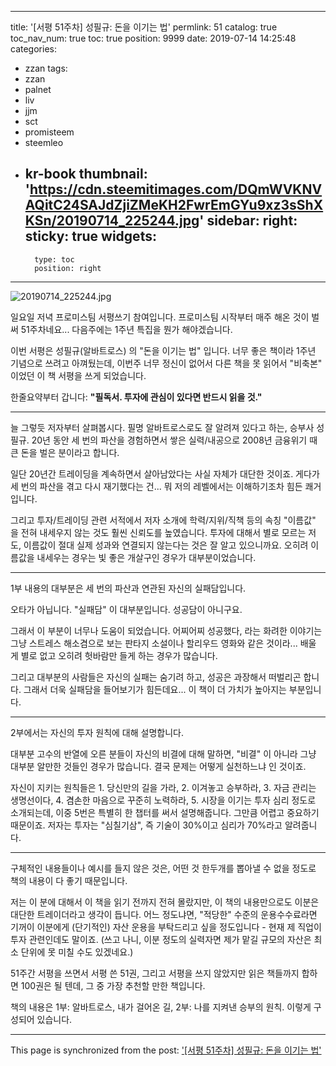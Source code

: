 
---
title: '[서평 51주차] 성필규: 돈을 이기는 법'
permlink: 51
catalog: true
toc_nav_num: true
toc: true
position: 9999
date: 2019-07-14 14:25:48
categories:
- zzan
tags:
- zzan
- palnet
- liv
- jjm
- sct
- promisteem
- steemleo
- kr-book
thumbnail: 'https://cdn.steemitimages.com/DQmWVKNVAQitC24SAJdZjiZMeKH2FwrEmGYu9xz3sShXKSn/20190714_225244.jpg'
sidebar:
    right:
        sticky: true
widgets:
    -
        type: toc
        position: right
---


![20190714_225244.jpg](https://cdn.steemitimages.com/DQmWVKNVAQitC24SAJdZjiZMeKH2FwrEmGYu9xz3sShXKSn/20190714_225244.jpg)
<br>

일요일 저녁 프로미스팀 서평쓰기 참여입니다. 프로미스팀 시작부터 매주 해온 것이 벌써 51주차네요... 다음주에는 1주년 특집을 뭔가 해야겠습니다.

이번 서평은 성필규(알바트로스) 의 "돈을 이기는 법" 입니다. 너무 좋은 책이라 1주년 기념으로 쓰려고 아껴뒀는데, 이번주 너무 정신이 없어서 다른 책을 못 읽어서 "비축본" 이었던 이 책 서평을 쓰게 되었습니다.

한줄요약부터 갑니다: **"필독서. 투자에 관심이 있다면 반드시 읽을 것."**

---

늘 그렇듯 저자부터 살펴봅시다. 필명 알바트로스로도 잘 알려져 있다고 하는, 승부사 성필규. 20년 동안 세 번의 파산을 경험하면서 쌓은 실력/내공으로 2008년 금융위기 때 큰 돈을 벌은 분이라고 합니다.

일단 20년간 트레이딩을 계속하면서 살아남았다는 사실 자체가 대단한 것이죠. 게다가 세 번의 파산을 겪고 다시 재기했다는 건... 뭐 저의 레벨에서는 이해하기조차 힘든 쾌거입니다.

그리고 투자/트레이딩 관련 서적에서 저자 소개에 학력/지위/직책 등의 속칭 "이름값" 을 전혀 내세우지 않는 것도 훨씬 신뢰도를 높였습니다. 투자에 대해서 별로 모르는 저도, 이름값이 절대 실제 성과와 연결되지 않는다는 것은 잘 알고 있으니까요. 오히려 이름값을 내세우는 경우는 빛 좋은 개살구인 경우가 대부분이었습니다.

---

1부 내용의 대부분은 세 번의 파산과 연관된 자신의 실패담입니다.

오타가 아닙니다. "실패담" 이 대부분입니다. 성공담이 아니구요. 

그래서 이 부분이 너무나 도움이 되었습니다. 어찌어찌 성공했다, 라는 화려한 이야기는 그냥 스트레스 해소겸으로 보는 판타지 소설이나 할리우드 영화와 같은 것이라... 배울 게 별로 없고 오히려 헛바람만 들게 하는 경우가 많습니다. 

그리고 대부분의 사람들은 자신의 실패는 숨기려 하고, 성공은 과장해서 떠벌리곤 합니다. 그래서 더욱 실패담을 들어보기가 힘든데요... 이 책이 더 가치가 높아지는 부분입니다.

---

2부에서는 자신의 투자 원칙에 대해 설명합니다.

대부분 고수의 반열에 오른 분들이 자신의 비결에 대해 말하면, "비결" 이 아니라 그냥 대부분 알만한 것들인 경우가 많습니다. 결국 문제는 어떻게 실천하느냐 인 것이죠.

자신이 지키는 원칙들은 1. 당신만의 길을 가라, 2. 이겨놓고 승부하라, 3. 자금 관리는 생명선이다, 4. 겸손한 마음으로 꾸준히 노력하라, 5. 시장을 이기는 투자 심리 정도로 소개되는데, 이중 5번은 특별히 한 챕터를 써서 설명해줍니다. 그만큼 어렵고 중요하기 때문이죠.  저자는 투자는 "심칠기삼", 즉 기술이 30%이고 심리가 70%라고 알려줍니다. 

---

구체적인 내용들이나 예시를 들지 않은 것은, 어떤 것 한두개를 뽑아낼 수 없을 정도로 책의 내용이 다 좋기 때문입니다. 

저는 이 분에 대해서 이 책을 읽기 전까지 전혀 몰랐지만, 이 책의 내용만으로도 이분은 대단한 트레이더라고 생각이 듭니다. 어느 정도냐면, "적당한" 수준의 운용수수료라면 기꺼이 이분에게 (단기적인) 자산 운용을 부탁드리고 싶을 정도입니다 - 현재 제 직업이 투자 관련인데도 말이죠. (쓰고 나니, 이분 정도의 실력자면 제가 맡길 규모의 자산은 최소 단위에 못 미칠 수도 있겠네요.)

51주간 서평을 쓰면서 서평 쓴 51권, 그리고 서평을 쓰지 않았지만 읽은 책들까지 합하면 100권은 될 텐데, 그 중 가장 추천할 만한 책입니다. 


책의 내용은 1부: 알바트로스, 내가 걸어온 길, 2부: 나를 지켜낸 승부의 원칙. 이렇게 구성되어 있습니다.

- - -

This page is synchronized from the post: ['[서평 51주차] 성필규: 돈을 이기는 법'](https://steemit.com/@glory7/51)
